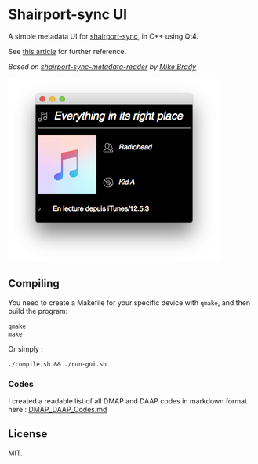 # Shairport-sync UI
A simple metadata UI for [shairport-sync](https://github.com/mikebrady/shairport-sync), in C++ using Qt4.

See [this article](http://www.foobarflies.io/shairport-is-back) for further reference.

_Based on [shairport-sync-metadata-reader](https://github.com/mikebrady/shairport-sync-metadata-reader) by [Mike Brady](https://github.com/mikebrady)_

![The interface compiled on Mac Os X](https://github.com/tchapi/shairport-sync-ui/blob/master/screenshots/on_os_x.png)

## Compiling

You need to create a Makefile for your specific device with `qmake`, and then build the program:

```
qmake
make
```

Or simply :

```
./compile.sh && ./run-gui.sh
```

### Codes

I created a readable list of all DMAP and DAAP codes in markdown format here : [DMAP_DAAP_Codes.md](https://github.com/tchapi/shairport-sync-ui/blob/master/DMAP_DAAP_Codes.md)

## License

MIT.